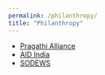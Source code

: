 ```yaml
---
permalink: /philanthropy/
title: "Philanthropy"
---
```


- [Pragathi Alliance](https://www.pragathialliance.org/)
- [AID India](https://aidindia.org/)
- [SODEWS](http://www.sodews.org/)
